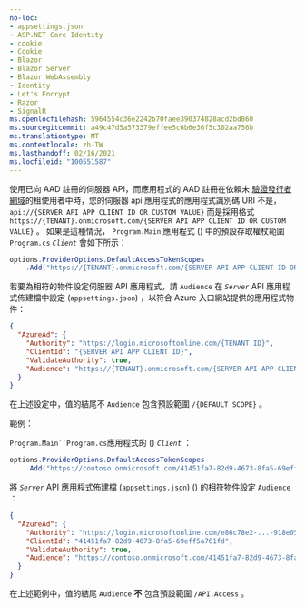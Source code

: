 ```yaml
---
no-loc:
- appsettings.json
- ASP.NET Core Identity
- cookie
- Cookie
- Blazor
- Blazor Server
- Blazor WebAssembly
- Identity
- Let's Encrypt
- Razor
- SignalR
ms.openlocfilehash: 5964554c36e2242b70faee390374828acd2bd860
ms.sourcegitcommit: a49c47d5a573379effee5c6b6e36f5c302aa756b
ms.translationtype: MT
ms.contentlocale: zh-TW
ms.lasthandoff: 02/16/2021
ms.locfileid: "100551587"
---
```

使用已向 AAD 註冊的伺服器 API，而應用程式的 AAD 註冊在依賴未 [驗證發行者網域](/azure/active-directory/develop/howto-configure-publisher-domain)的租使用者中時，您的伺服器 api 應用程式的應用程式識別碼 URI 不是， `api://{SERVER API APP CLIENT ID OR CUSTOM VALUE}` 而是採用格式 `https://{TENANT}.onmicrosoft.com/{SERVER API APP CLIENT ID OR CUSTOM VALUE}` 。 如果是這種情況， `Program.Main` 應用程式 () 中的預設存取權杖範圍 `Program.cs` *`Client`* 會如下所示：

```csharp
options.ProviderOptions.DefaultAccessTokenScopes
    .Add("https://{TENANT}.onmicrosoft.com/{SERVER API APP CLIENT ID OR CUSTOM VALUE}/{DEFAULT SCOPE}");
```

若要為相符的物件設定伺服器 API 應用程式，請 `Audience` 在 *`Server`* API 應用程式佈建檔中設定 (`appsettings.json`) ，以符合 Azure 入口網站提供的應用程式物件：

```json
{
  "AzureAd": {
    "Authority": "https://login.microsoftonline.com/{TENANT ID}",
    "ClientId": "{SERVER API APP CLIENT ID}",
    "ValidateAuthority": true,
    "Audience": "https://{TENANT}.onmicrosoft.com/{SERVER API APP CLIENT ID OR CUSTOM VALUE}"
  }
}
```

在上述設定中，值的結尾不 `Audience` 包含預設範圍 `/{DEFAULT SCOPE}` 。

範例：

`Program.Main``Program.cs`應用程式的 () *`Client`* ：

```csharp
options.ProviderOptions.DefaultAccessTokenScopes
    .Add("https://contoso.onmicrosoft.com/41451fa7-82d9-4673-8fa5-69eff5a761fd/API.Access");
```

將 *`Server`* API 應用程式佈建檔 (`appsettings.json`)  () 的相符物件設定 `Audience` ：

```json
{
  "AzureAd": {
    "Authority": "https://login.microsoftonline.com/e86c78e2-...-918e0565a45e",
    "ClientId": "41451fa7-82d9-4673-8fa5-69eff5a761fd",
    "ValidateAuthority": true,
    "Audience": "https://contoso.onmicrosoft.com/41451fa7-82d9-4673-8fa5-69eff5a761fd"
  }
}
```

在上述範例中，值的結尾 `Audience` **不** 包含預設範圍 `/API.Access` 。
